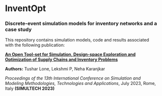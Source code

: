 # InventOpt
### Discrete-event simulation models for inventory networks and a case study


This repository contains simulation models, code and results associated with the following publication:

[**An Open Tool-set for Simulation, Design-space Exploration and Optimization of Supply Chains and Inventory Problems**
](https://https://www.scitepress.org/Papers/2023/121333/121333.pdf)

**Authors:** Tushar Lone, Lekshmi P, Neha Karanjkar

*Proceedings of the 13th International Conference on Simulation and Modeling Methodologies, Technologies and Applications*, July 2023, Rome, Italy
**(SIMULTECH 2023)**
